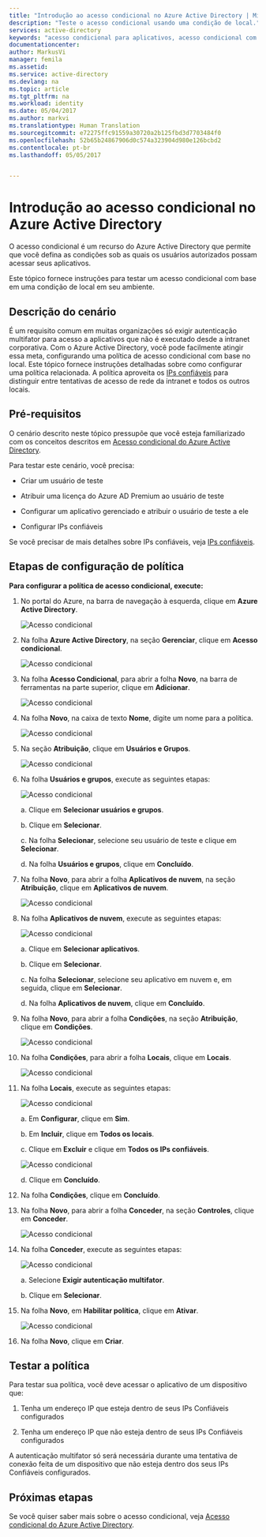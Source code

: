 ```yaml
---
title: "Introdução ao acesso condicional no Azure Active Directory | Microsoft Docs"
description: "Teste o acesso condicional usando uma condição de local."
services: active-directory
keywords: "acesso condicional para aplicativos, acesso condicional com o Azure AD, acesso seguro aos recursos da empresa, políticas de acesso condicional"
documentationcenter: 
author: MarkusVi
manager: femila
ms.assetid: 
ms.service: active-directory
ms.devlang: na
ms.topic: article
ms.tgt_pltfrm: na
ms.workload: identity
ms.date: 05/04/2017
ms.author: markvi
ms.translationtype: Human Translation
ms.sourcegitcommit: e72275ffc91559a30720a2b125fbd3d7703484f0
ms.openlocfilehash: 52b65b24867906d0c574a323904d980e126bcbd2
ms.contentlocale: pt-br
ms.lasthandoff: 05/05/2017


---
```

# <a name="get-started-with-conditional-access-in-azure-active-directory"></a>Introdução ao acesso condicional no Azure Active Directory

O acesso condicional é um recurso do Azure Active Directory que permite que você defina as condições sob as quais os usuários autorizados possam acessar seus aplicativos. 

Este tópico fornece instruções para testar um acesso condicional com base em uma condição de local em seu ambiente.  


## <a name="scenario-description"></a>Descrição do cenário

É um requisito comum em muitas organizações só exigir autenticação multifator para acesso a aplicativos que não é executado desde a intranet corporativa. Com o Azure Active Directory, você pode facilmente atingir essa meta, configurando uma política de acesso condicional com base no local. Este tópico fornece instruções detalhadas sobre como configurar uma política relacionada. A política aproveita os [IPs confiáveis](../multi-factor-authentication/multi-factor-authentication-whats-next.md#trusted-ips) para distinguir entre tentativas de acesso de rede da intranet e todos os outros locais.


## <a name="prerequisites"></a>Pré-requisitos

O cenário descrito neste tópico pressupõe que você esteja familiarizado com os conceitos descritos em [Acesso condicional do Azure Active Directory](active-directory-conditional-access-azure-portal.md).

Para testar este cenário, você precisa:

- Criar um usuário de teste 

- Atribuir uma licença do Azure AD Premium ao usuário de teste

- Configurar um aplicativo gerenciado e atribuir o usuário de teste a ele

- Configurar IPs confiáveis

Se você precisar de mais detalhes sobre IPs confiáveis, veja [IPs confiáveis](../multi-factor-authentication/multi-factor-authentication-whats-next.md#trusted-ips).


## <a name="policy-configuration-steps"></a>Etapas de configuração de política

**Para configurar a política de acesso condicional, execute:**

1. No portal do Azure, na barra de navegação à esquerda, clique em **Azure Active Directory**. 

    ![Acesso condicional](./media/active-directory-conditional-access-azure-portal-get-started/01.png)

2. Na folha **Azure Active Directory**, na seção **Gerenciar**, clique em **Acesso condicional**.

    ![Acesso condicional](./media/active-directory-conditional-access-azure-portal-get-started/02.png)
 
3. Na folha **Acesso Condicional**, para abrir a folha **Novo**, na barra de ferramentas na parte superior, clique em **Adicionar**.

    ![Acesso condicional](./media/active-directory-conditional-access-azure-portal-get-started/03.png)

4. Na folha **Novo**, na caixa de texto **Nome**, digite um nome para a política.

    ![Acesso condicional](./media/active-directory-conditional-access-azure-portal-get-started/04.png)

5. Na seção **Atribuição**, clique em **Usuários e Grupos**.

    ![Acesso condicional](./media/active-directory-conditional-access-azure-portal-get-started/05.png)

6. Na folha **Usuários e grupos**, execute as seguintes etapas:

    ![Acesso condicional](./media/active-directory-conditional-access-azure-portal-get-started/06.png)

    a. Clique em **Selecionar usuários e grupos**.

    b. Clique em **Selecionar**.

    c. Na folha **Selecionar**, selecione seu usuário de teste e clique em **Selecionar**.

    d. Na folha **Usuários e grupos**, clique em **Concluído**.

7. Na folha **Novo**, para abrir a folha **Aplicativos de nuvem**, na seção **Atribuição**, clique em **Aplicativos de nuvem**.

    ![Acesso condicional](./media/active-directory-conditional-access-azure-portal-get-started/07.png)

8. Na folha **Aplicativos de nuvem**, execute as seguintes etapas:

    ![Acesso condicional](./media/active-directory-conditional-access-azure-portal-get-started/08.png)

    a. Clique em **Selecionar aplicativos**.

    b. Clique em **Selecionar**.

    c. Na folha **Selecionar**, selecione seu aplicativo em nuvem e, em seguida, clique em **Selecionar**.

    d. Na folha **Aplicativos de nuvem**, clique em **Concluído**.

9. Na folha **Novo**, para abrir a folha **Condições**, na seção **Atribuição**, clique em **Condições**.

    ![Acesso condicional](./media/active-directory-conditional-access-azure-portal-get-started/09.png)

10. Na folha **Condições**, para abrir a folha **Locais**, clique em **Locais**.

    ![Acesso condicional](./media/active-directory-conditional-access-azure-portal-get-started/10.png)

11. Na folha **Locais**, execute as seguintes etapas:

    ![Acesso condicional](./media/active-directory-conditional-access-azure-portal-get-started/11.png)

    a. Em **Configurar**, clique em **Sim**.

    b. Em **Incluir**, clique em **Todos os locais**.

    c. Clique em **Excluir** e clique em **Todos os IPs confiáveis**.

    ![Acesso condicional](./media/active-directory-conditional-access-azure-portal-get-started/12.png)

    d. Clique em **Concluído**.

12. Na folha **Condições**, clique em **Concluído**.

13. Na folha **Novo**, para abrir a folha **Conceder**, na seção **Controles**, clique em **Conceder**.

    ![Acesso condicional](./media/active-directory-conditional-access-azure-portal-get-started/13.png)

14. Na folha **Conceder**, execute as seguintes etapas:

    ![Acesso condicional](./media/active-directory-conditional-access-azure-portal-get-started/14.png)

    a. Selecione **Exigir autenticação multifator**.

    b. Clique em **Selecionar**.

15. Na folha **Novo**, em **Habilitar política**, clique em **Ativar**.

    ![Acesso condicional](./media/active-directory-conditional-access-azure-portal-get-started/15.png)

16. Na folha **Novo**, clique em **Criar**.


## <a name="testing-the-policy"></a>Testar a política

Para testar sua política, você deve acessar o aplicativo de um dispositivo que: 

1. Tenha um endereço IP que esteja dentro de seus IPs Confiáveis configurados 

1. Tenha um endereço IP que não esteja dentro de seus IPs Confiáveis configurados

A autenticação multifator só será necessária durante uma tentativa de conexão feita de um dispositivo que não esteja dentro dos seus IPs Confiáveis configurados. 


## <a name="next-steps"></a>Próximas etapas

Se você quiser saber mais sobre o acesso condicional, veja [Acesso condicional do Azure Active Directory](active-directory-conditional-access-azure-portal.md).


